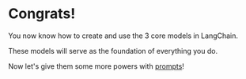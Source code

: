 # Congrats!

You now know how to create and use the 3 core models in LangChain.

These models will serve as the foundation of everything you do.

Now let's give them some more powers with [prompts](https://python.langchain.com/en/latest/modules/prompts.html)!